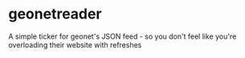 geonetreader
============

A simple ticker for geonet's JSON feed - so you don't feel like you're overloading their website with refreshes
